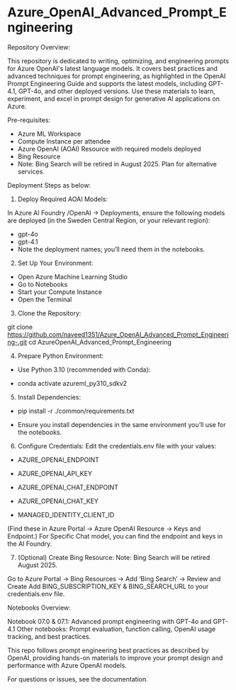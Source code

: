 # Azure_OpenAI_Advanced_Prompt_Engineering
 

Repository Overview:
 
This repository is dedicated to writing, optimizing, and engineering prompts for Azure OpenAI's latest language models. It covers best practices and advanced techniques for prompt engineering, as highlighted in the OpenAI Prompt Engineering Guide and supports the latest models, including GPT-4.1, GPT-4o, and other deployed versions. Use these materials to learn, experiment, and excel in prompt design for generative AI applications on Azure.
 

Pre-requisites:
 

- Azure ML Workspace
- Compute Instance per attendee
- Azure OpenAI (AOAI) Resource with required models deployed
- Bing Resource
- Note: Bing Search will be retired in August 2025. Plan for alternative services.
 

Deployment Steps as below:
 

1. Deploy Required AOAI Models:
 

In Azure AI Foundry /OpenAI → Deployments, ensure the following models are deployed (in the Sweden Central Region, or your relevant region):
- gpt-4o 
- gpt-4.1
- Note the deployment names; you’ll need them in the notebooks.
 

2. Set Up Your Environment:
 

- Open Azure Machine Learning Studio
- Go to Notebooks
- Start your Compute Instance
- Open the Terminal
 

3. Clone the Repository:
 
git clone https://github.com/naveed1351/Azure_OpenAI_Advanced_Prompt_Engineering-.git
cd AzureOpenAI_Advanced_Prompt_Engineering  
 

4. Prepare Python Environment:
 
- Use Python 3.10 (recommended with Conda):

- conda activate azureml_py310_sdkv2  


5. Install Dependencies:
 

- pip install -r ./common/requirements.txt  
 
- Ensure you install dependencies in the same environment you’ll use for the notebooks.
 

6. Configure Credentials: Edit the credentials.env file with your values:

- AZURE_OPENAI_ENDPOINT
- AZURE_OPENAI_API_KEY

- AZURE_OPENAI_CHAT_ENDPOINT
- AZURE_OPENAI_CHAT_KEY

- MANAGED_IDENTITY_CLIENT_ID

(Find these in Azure Portal → Azure OpenAI Resource → Keys and Endpoint.) For Specific Chat model, you can find the endpoint and keys in the AI Foundry.
 

7. (Optional) Create Bing Resource: Note: Bing Search will be retired August 2025.


Go to Azure Portal → Bing Resources → Add ‘Bing Search’ → Review and Create
Add BING_SUBSCRIPTION_KEY & BING_SEARCH_URL to your credentials.env file.
 

Notebooks Overview:
 

Notebook 07.0 & 07.1: Advanced prompt engineering with GPT-4o and GPT-4.1
Other notebooks: Prompt evaluation, function calling, OpenAI usage tracking, and best practices.


This repo follows prompt engineering best practices as described by OpenAI, providing hands-on materials to improve your prompt design and performance with Azure OpenAI models.

 
For questions or issues, see the documentation.